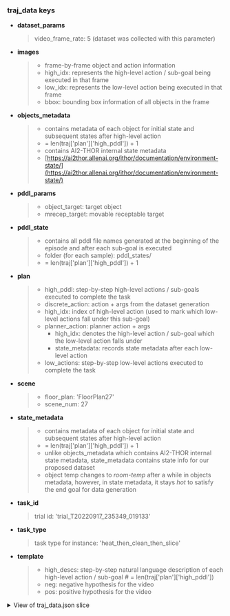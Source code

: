 ### traj_data keys
* **dataset_params**
  > video_frame_rate: 5 (dataset was collected with this parameter)
* **images**
  > * frame-by-frame object and action information
  > * high_idx: represents the high-level action / sub-goal being executed in that frame
  > * low_idx: represents the low-level action being executed in that frame
  > * bbox: bounding box information of all objects in the frame 
* **objects_metadata**
  > * contains metadata of each object for initial state and subsequent states after high-level action
  > * = len(traj['plan']['high_pddl']) + 1  
  > *  contains AI2-THOR internal state metadata
  > * [https://ai2thor.allenai.org/ithor/documentation/environment-state/](https://ai2thor.allenai.org/ithor/documentation/environment-state/)
* **pddl_params**
  > * object_target: target object
  > * mrecep_target: movable receptable target
* **pddl_state**
  >* contains all pddl file names generated at the beginning of the episode and after each sub-goal is executed
  >* folder (for each sample): pddl_states/
  >* = len(traj['plan']['high_pddl']) + 1  
* **plan**
  >* high_pddl: step-by-step high-level actions / sub-goals executed to complete the task
  >  * discrete_action: action + args from the dataset generation
  >  * high_idx: index of high-level action (used to mark which low-level actions fall under this sub-goal)
  >  * planner_action: planner action + args
  >    * high_idx: denotes the high-level action / sub-goal which the low-level action falls under 
  >    * state_metadata: records state metadata after each low-level action
  >* low_actions: step-by-step low-level actions executed to complete the task
* **scene**
  > * floor_plan: 'FloorPlan27'
  > * scene_num: 27
* **state_metadata**
  > * contains metadata of each object for initial state and subsequent states after high-level action  
  > * = len(traj['plan']['high_pddl']) + 1  
  > * unlike objects_metadata which contains AI2-THOR internal state metadata, state_metadata contains state info for our proposed dataset
  > * object temp changes to *room-temp* after a while in objects metadata, however, in state metadata, it stays *hot* to satisfy the end goal for data generation
* **task_id**
  > trial id: 'trial_T20220917_235349_019133'
* **task_type**
  > task type for instance: 'heat_then_clean_then_slice'
* **template**
    >* high_descs: step-by-step natural language description of each high-level action / sub-goal # = len(traj['plan']['high_pddl'])
    >* neg: negative hypothesis for the video
    >* pos: positive hypothesis for the video


<details>
  <summary>View of traj_data.json slice</summary>

```json
{
"dataset_params": {
        "video_frame_rate": 5
    },
    "images": [
      {
        "bbox": {
          "Baseboard.022|2.38|0|-1.02": [
            0.0,
            348.0,
            73.0,
            438.0
          ],
          "Bowl|-00.03|+00.76|+01.36": [
            31.0,
            284.0,
            68.0,
            309.0
          ]
        },
      "before": "True",
      "high_idx": 0,
      "image_name": "000000000.png",
      "low_idx": 0
      }
    ],
    "objects_metadata": [
      [
        {"assetId": "",
        "axisAlignedBoundingBox": {
                    "center": {
                        "x": 2.1940131187438965,
                        "y": 1.8911657333374023,
                        "z": 2.4240050315856934
                    },"cornerPoints": [
                        [
                            2.357738494873047,
                            2.297971725463867,
                            2.6044836044311523
                        ],
                        [
                            2.357738494873047,
                            2.297971725463867,
                            2.2435264587402344
                        ],
                        [
                            2.357738494873047,
                            1.4843597412109375,
                            2.6044836044311523
                        ],
                        [
                            2.357738494873047,
                            1.4843597412109375,
                            2.2435264587402344
                        ],
                        [
                            2.030287742614746,
                            2.297971725463867,
                            2.6044836044311523
                        ],
                        [
                            2.030287742614746,
                            2.297971725463867,
                            2.2435264587402344
                        ],
                        [
                            2.030287742614746,
                            1.4843597412109375,
                            2.6044836044311523
                        ],
                        [
                            2.030287742614746,
                            1.4843597412109375,
                            2.2435264587402344
                        ]
                    ],
                    "size": {
                        "x": 0.3274507522583008,
                        "y": 0.8136119842529297,
                        "z": 0.36095714569091797
                    }
        },
        "breakable": false,
                "canBeUsedUp": false,
                "canFillWithLiquid": false,
                "controlledObjects": null,
                "cookable": false,
                "dirtyable": false,
                "distance": 2.9920334815979004,
                "fillLiquid": null,
                "isBroken": false,
                "isColdSource": false,
                "isCooked": false,
                "isDirty": false,
                "isFilledWithLiquid": false,
                "isHeatSource": false,
                "isInteractable": false,
                "isMoving": false,
                "isOpen": false,
                "isPickedUp": false,
                "isSliced": false,
                "isToggled": false,
                "isUsedUp": false,
                "mass": 0.0,
                "moveable": false,
                "name": "Cabinet_0676cbe2",
                "objectId": "Cabinet|+02.04|+02.11|+02.62",
                "objectOrientedBoundingBox": null,
                "objectType": "Cabinet",
                "openable": true,
                "openness": 0.0,
                "parentReceptacles": null,
                "pickupable": false,
                "position": {
                    "x": 2.04144287109375,
                    "y": 2.1134581565856934,
                    "z": 2.618363618850708
                },
                "receptacle": true,
                "receptacleObjectIds": [],
                "rotation": {
                    "x": -0.0,
                    "y": 0.0,
                    "z": 0.0
                },
                "salientMaterials": null,
                "sliceable": false,
                "temperature": "RoomTemp",
                "toggleable": false,
                "visible": false
            },  
      ]
    ],
    "pddl_params": {
        "mrecep_target": "",
        "object_sliced": false,
        "object_target": "Apple",
        "parent_target": "",
        "toggle_target": ""
    },
    "plan": {
      "high_pddl": [{
                "discrete_action": {
                    "action": "GotoLocation",
                    "args": [
                        "sink"
                    ]
                },
                "high_idx": 0,
                "planner_action": {
                    "action": "GotoLocation",
                    "location": "loc|5|8|0|45"
                }
            }],
      "low_actions": [
            {
                "api_action": {
                    "action": "LookDown"
                },
                "discrete_action": {
                    "action": "LookDown_15",
                    "args": {}
                },
                "high_idx": 0,
                "state_metadata": [
                    {
                        "assetId": "",
                        "axisAlignedBoundingBox": {
                            "center": {
                                "x": 2.1940131187438965,
                                "y": 1.8911657333374023,
                                "z": 2.4240050315856934
                            },
                        "cornerPoints": [
                                [
                                    2.357738494873047,
                                    2.297971725463867,
                                    2.6044836044311523
                                ]],
                            "size": {
                                "x": 0.3274507522583008,
                                "y": 0.8136119842529297,
                                "z": 0.36095714569091797
                            }},
                        "cleanable": false,
                        "coolable": false,
                        "heatable": false,
                        "holdsAny": false,
                        "inReceptacle": null,
                        "isClean": false,
                        "isCool": false,
                        "isHot": false,
                        "isOn": false,
                        "isOpen": false,
                        "isSliced": false,
                        "isToggled": false,
                        "moveable": false,
                        "name": "Cabinet_0676cbe2",
                        "objectId": "Cabinet|+02.04|+02.11|+02.62",
                        "objectOrientedBoundingBox": null,
                        "objectType": "Cabinet",
                        "openable": true,
                        "pickupable": false,
                        "position": {
                            "x": 2.04144287109375,
                            "y": 2.1134581565856934,
                            "z": 2.618363618850708
                        },
                        "receptacleAtLocation": [
                            6,
                            8,
                            0,
                            -30
                        ],
                        "receptacleType": "Cabinet",
                        "rotation": {
                            "x": -0.0,
                            "y": 0.0,
                            "z": 0.0
                        },
                        "salientMaterials": null,
                        "sliceable": false,
                        "toggleable": false,
                        "visible": false
                    }
                ]
            }
      ]
    },
    "scene": {
        "dirty_and_empty": false,
        "floor_plan": "FloorPlan27",
        "init_action": {
            "action": "TeleportFull",
            "horizon": 30,
            "rotation": 0,
            "standing": true,
            "x": 1.25,
            "y": 0.9010001420974731,
            "z": 0.0
        },
        "object_poses": [
            {
                "objectName": "Egg_fa86d803",
                "position": {
                    "x": 0.6937957406044006,
                    "y": 0.8302623629570007,
                    "z": 2.606858730316162
                },
                "rotation": {
                    "x": 3.1054576538736e-05,
                    "y": 6.309879840848964e-10,
                    "z": 0.0014264412457123399
                }
            }],
    "state_metadata": [[
                    {
                        "assetId": "",
                        "axisAlignedBoundingBox": {
                            "center": {
                                "x": 2.1940131187438965,
                                "y": 1.8911657333374023,
                                "z": 2.4240050315856934
                            },
                            "cornerPoints": [
                                [
                                    2.357738494873047,
                                    2.297971725463867,
                                    2.6044836044311523
                                ],
                                [
                                    2.357738494873047,
                                    2.297971725463867,
                                    2.2435264587402344
                                ],
                                [
                                    2.357738494873047,
                                    1.4843597412109375,
                                    2.6044836044311523
                                ],
                                [
                                    2.357738494873047,
                                    1.4843597412109375,
                                    2.2435264587402344
                                ],
                                [
                                    2.030287742614746,
                                    2.297971725463867,
                                    2.6044836044311523
                                ],
                                [
                                    2.030287742614746,
                                    2.297971725463867,
                                    2.2435264587402344
                                ],
                                [
                                    2.030287742614746,
                                    1.4843597412109375,
                                    2.6044836044311523
                                ],
                                [
                                    2.030287742614746,
                                    1.4843597412109375,
                                    2.2435264587402344
                                ]
                            ],
                            "size": {
                                "x": 0.3274507522583008,
                                "y": 0.8136119842529297,
                                "z": 0.36095714569091797
                            }
                        },
                        "cleanable": false,
                        "coolable": false,
                        "heatable": false,
                        "holdsAny": false,
                        "inReceptacle": null,
                        "isClean": false,
                        "isCool": false,
                        "isHot": false,
                        "isOn": false,
                        "isOpen": false,
                        "isSliced": false,
                        "isToggled": false,
                        "moveable": false,
                        "name": "Cabinet_0676cbe2",
                        "objectId": "Cabinet|+02.04|+02.11|+02.62",
                        "objectOrientedBoundingBox": null,
                        "objectType": "Cabinet",
                        "openable": true,
                        "pickupable": false,
                        "position": {
                            "x": 2.04144287109375,
                            "y": 2.1134581565856934,
                            "z": 2.618363618850708
                        },
                        "receptacleAtLocation": [
                            6,
                            8,
                            0,
                            -30
                        ],
                        "receptacleType": "Cabinet",
                        "rotation": {
                            "x": -0.0,
                            "y": 0.0,
                            "z": 0.0
                        },
                        "salientMaterials": null,
                        "sliceable": false,
                        "toggleable": false,
                        "visible": false
                    }],
    "task_id": "trial_T20220917_235349_019133",
    "task_type": "heat_then_clean_then_slice",
    "template": {
        "neg": "apple is heated, then sliced, then cleaned in a SinkBasin",
        "pos": "apple is picked, then heated, then cleaned in a SinkBasin, then sliced"
    }
}
```
</details>